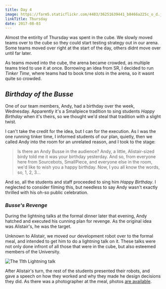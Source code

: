 ```yaml
---
title: Day 4
image: https://farm5.staticflickr.com/4403/36251639441_b8466a225c_o_d.jpg
linkTitle: Thursday
date: 2017-08-03
---
```


Almost the entirity of Thursday was spent in the cube. We slowly moved teams over to the cube so they could start testing strategy out in our arena. Some teams moved over right at the start of the day, others didnt move over until far later.

As teams moved into the cube, the arena became crowded, as multiple teams tried to use it at once. Borrowing an idea from SR, I decided to run _Tinker Time_, where teams had to book time slots in the arena, so it wasnt quite so crowded.

## _Birthday of the Busse_

One of our team members, Andy, had a birthday over the week, Wednesday. Apparently it's a Smallpiece tradition to sing students _Happy Birthday_ when it's theirs, so we thought we'd steal that tradition with a slight twist.

I can't take the credit for the idea, but I can for the execution. As I was the one running tinker time, I informed students of our plan, quietly, then we called Andy into the room for an unrelated reason, and I took to the stage:

> Is there an Andy Busse in the audience? Andy, a little, Alistair-sized birdy told me it was your birthday yesterday. And so, from everyone here from Sourcebots, SmallPiece, and everyone else in the room, we'd like to wish you a happy birthday. Now, I you all know the words, so, 1, 2, 3...

And so, all the students and staff proceeded to sing him _Happy Birthday_. I neglected to consider filming this, but needless to say Andy wasn't exactly thrilled with his oh-so public celebration.

### _Busse's Revenge_

During the lightning talks at the formal dinner later that evening, Andy hatched and executed his cunning plan for revenge. As the original idea was Alistair's, he was the target.

Unknown to Alistair, we moved our development robot over to the formal meal, and intended to get him to do a lightning talk on it. These talks were not only done infront of all those that were in the cube, but also esteemed members of the University.

![The 11th Lightning talk](https://farm5.staticflickr.com/4374/36220379372_ebcf9de29b_o_d.jpg)

After Alistair's turn, the rest of the students presented their robots, and gave a speech on how they worked and why they made he design decisions they did. As there was a photographer at the meal, photos [are available](https://www.flickr.com/photos/21203574@N06/sets/72157683751411682/).
